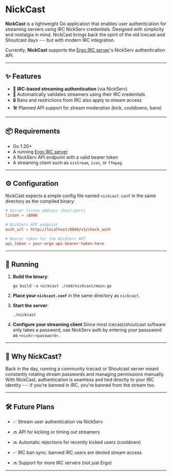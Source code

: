 # NickCast

**NickCast** is a lightweight Go application that enables user authentication for streaming servers using IRC NickServ credentials. Designed with simplicity and nostalgia in mind, NickCast brings back the spirit of the old Icecast and Shoutcast days --- but with modern IRC integration.

Currently, **NickCast** supports the [Ergo IRC server](https://ergo.chat)'s NickServ authentication API.

---

## ✨ Features

- 🔐 **IRC-based streaming authentication** (via NickServ)
- 🔄 Automatically validates streamers using their IRC credentials
- 🔒 Bans and restrictions from IRC also apply to stream access
- 🛠️ Planned API support for stream moderation (kick, cooldowns, bans)

---

## 📦 Requirements

- Go 1.20+
- A running [Ergo IRC server](https://ergo.chat)
- A NickServ API endpoint with a valid bearer token
- A streaming client such as `ezstream`, `ices`, or `ffmpeg`

---

## ⚙️ Configuration

NickCast expects a simple config file named `nickcast.conf` in the same directory as the compiled binary:

```conf
# Server listen address (host:port)
listen = :8000

# NickServ API endpoint
auth_url = http://localhost:8089/v1/check_auth

# Bearer token for the NickServ API
api_token = your-ergo-api-bearer-token-here

```

* * * * *

🚀 Running
----------

1.  **Build the binary**:

    ```
    go build -o nickcast ./cmd/nickcast/main.go

    ```

2.  **Place your `nickcast.conf`** in the same directory as `nickcast`.

3.  **Start the server**:

    ```
    ./nickcast

    ```

4.  **Configure your streaming client**
    Since most icecast/shoutcast software only takes a password, use NickServ auth by entering your passsword as `<nick>:<password>`.

* * * * *

🎯 Why NickCast?
----------------

Back in the day, running a community Icecast or Shoutcast server meant constantly rotating stream passwords and managing permissions manually. With NickCast, authentication is seamless and tied directly to your IRC identity --- if you're banned in IRC, you're banned from the stream too.

* * * * *

🛠️ Future Plans
----------------

-   ✅ Stream user authentication via NickServ

-   🔜 API for kicking or timing out streamers

-   🔜 Automatic rejections for recently kicked users (cooldown)

-   ✅ IRC ban sync: banned IRC users are denied stream access

-   🔜 Support for more IRC servers (not just Ergo)

* * * * *
